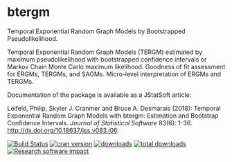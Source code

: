 # btergm

Temporal Exponential Random Graph Models by Bootstrapped Pseudolikelihood.

Temporal Exponential Random Graph Models (TERGM) estimated by maximum pseudolikelihood with bootstrapped confidence intervals or Markov Chain Monte Carlo maximum likelihood. Goodness of fit assessment for ERGMs, TERGMs, and SAOMs. Micro-level interpretation of ERGMs and TERGMs.

Documentation of the package is available as a JStatSoft article:

Leifeld, Philip, Skyler J. Cranmer and Bruce A. Desmarais (2018): Temporal Exponential Random Graph Models with btergm: Estimation and Bootstrap Confidence Intervals. _Journal of Statistical Software_ 83(6): 1-36. http://dx.doi.org/10.18637/jss.v083.i06.

[![Build Status](https://travis-ci.org/leifeld/btergm.svg?branch=master)](https://travis-ci.org/leifeld/btergm)
[![cran version](http://www.r-pkg.org/badges/version/btergm)](https://cran.r-project.org/package=btergm)
[![downloads](http://cranlogs.r-pkg.org/badges/btergm)](http://cranlogs.r-pkg.org/badges/btergm)
[![total downloads](http://cranlogs.r-pkg.org/badges/grand-total/btergm)](http://cranlogs.r-pkg.org/badges/grand-total/btergm)
[![Research software impact](http://depsy.org/api/package/cran/btergm/badge.svg)](http://depsy.org/package/r/btergm)
